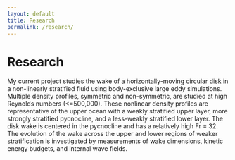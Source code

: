 ```yaml
---
layout: default
title: Research
permalink: /research/
---
```


# Research
My current project  studies the wake of a horizontally-moving circular disk in a non-linearly stratified fluid using body-exclusive large eddy simulations. Multiple density profiles, symmetric and non-symmetric, are studied at high Reynolds numbers (<=500,000). These nonlinear density profiles are representative of the upper ocean with a weakly stratified upper layer, more strongly stratified pycnocline, and a less-weakly stratified lower layer. The disk wake is centered in the pycnocline and has a relatively high Fr = 32. The evolution of the wake across the upper and lower regions of weaker stratification is investigated by measurements of wake dimensions, kinetic energy budgets, and internal wave fields.
